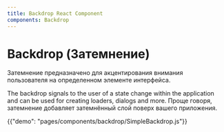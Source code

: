 ```yaml
---
title: Backdrop React Component
components: Backdrop
---
```


# Backdrop (Затемнение)

<p class="description">Затемнение предназначено для акцентирования внимания пользователя на определенном элементе интерфейса.</p>

The backdrop signals to the user of a state change within the application and can be used for creating loaders, dialogs and more. Проще говоря, затемнение добавляет затемнённый слой поверх вашего приложения.

{{"demo": "pages/components/backdrop/SimpleBackdrop.js"}}
